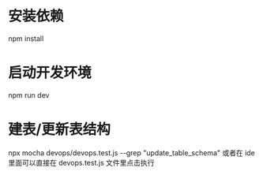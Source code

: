 # 安装依赖

npm install

# 启动开发环境

npm run dev

# 建表/更新表结构

npx mocha devops/devops.test.js --grep "update_table_schema"
或者在 ide 里面可以直接在 devops.test.js 文件里点击执行

#  